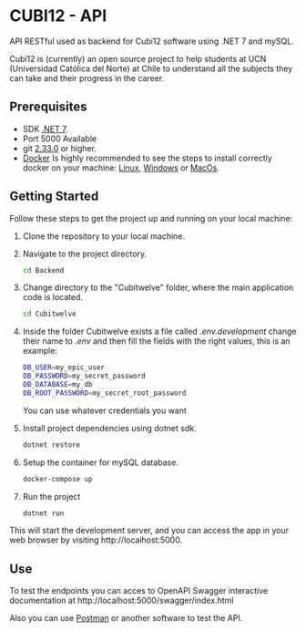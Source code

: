 # CUBI12 - API
API RESTful used as backend for Cubi12 software using .NET 7 and mySQL.

Cubi12 is (currently) an open source project to help students at UCN (Universidad Católica del Norte) at Chile to understand all the subjects they can take and their progress in the career.

## Prerequisites

- SDK [.NET 7](https://dotnet.microsoft.com/es-es/download/dotnet/7.0).
- Port 5000 Available
- git [2.33.0](https://git-scm.com/downloads) or higher.
- [Docker](https://www.docker.com/) Is highly recommended to see the steps to install correctly docker on your machine: [Linux](https://docs.docker.com/desktop/install/linux-install/), [Windows](https://docs.docker.com/desktop/install/windows-install/) or [MacOs](https://docs.docker.com/desktop/install/mac-install/).


## Getting Started

Follow these steps to get the project up and running on your local machine:

1. Clone the repository to your local machine.

2. Navigate to the project directory.
   ```bash
   cd Backend
   ```
3. Change directory to the "Cubitwelve" folder, where the main application code is located.
   ```bash
   cd Cubitwelve
   ```

4. Inside the folder Cubitwelve exists a file called *.env.development* change their name to *.env* and then fill the fields with the right values, this is an example:
    ```bash
    DB_USER=my_epic_user
    DB_PASSWORD=my_secret_password
    DB_DATABASE=my_db
    DB_ROOT_PASSWORD=my_secret_root_password
    ```
    You can use whatever credentials you want

4. Install project dependencies using dotnet sdk.
   ```bash
   dotnet restore
   ```

5. Setup the container for mySQL database.
    ```bash
    docker-compose up
    ```

5. Run the project 
    ```bash
    dotnet run
    ```

This will start the development server, and you can access the app in your web browser by visiting http://localhost:5000.

## Use

To test the endpoints you can acces to OpenAPI Swagger interactive documentation at http://localhost:5000/swagger/index.html

Also you can use [Postman](https://www.postman.com/) or another software to test the API.